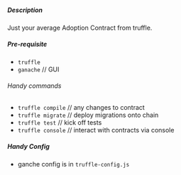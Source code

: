 ##### Description 

Just your average Adoption Contract from truffle.


##### Pre-requisite

- `truffle`
- `ganache` // GUI 

###### Handy commands

- `truffle compile`  // any changes to contract
- `truffle migrate` // deploy migrations onto chain
- `truffle test` // kick off tests
- `truffle console` // interact with contracts via console 

##### Handy Config

- ganche config is in `truffle-config.js`

